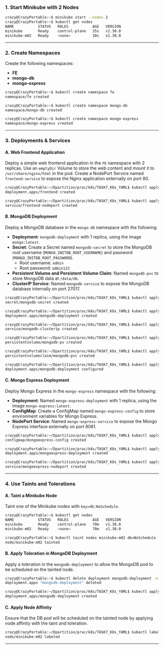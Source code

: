 
### 1. Start Minikube with 2 Nodes

```bash
crazy@CrazyPortable:~$ minikube start --nodes 2
crazy@CrazyPortable:~$ kubectl get nodes
NAME           STATUS   ROLES           AGE   VERSION
minikube       Ready    control-plane   35s   v1.30.0
minikube-m02   Ready    <none>          10s   v1.30.0
```

---

### 2. Create Namespaces

Create the following namespaces:

- **FE**
- **mongo-db**
- **mongo-express**

```bash
crazy@CrazyPortable:~$ kubectl create namespace fe
namespace/fe created

crazy@CrazyPortable:~$ kubectl create namespace mongo-db
namespace/mongo-db created

crazy@CrazyPortable:~$ kubectl create namespace mongo-express
namespace/mongo-express created
```

---

### 3. Deployments & Services

#### A. Web Frontend Application

Deploy a simple web frontend application in the `FE` namespace with 2 replicas. Use an `emptyDir` Volume to store the web content and mount it to `/usr/share/nginx/html` in the pod. Create a NodePort Service named `frontend-service` to expose the Nginx application externally on port 80.

```bash
crazy@CrazyPortable:~/Dpartition/prac/k8s/TASK7_K8s_YAML$ kubectl apply -f frontend_deploy.yaml
deployment.apps/frontend created

crazy@CrazyPortable:~/Dpartition/prac/k8s/TASK7_K8s_YAML$ kubectl apply -f frontend_nodeport.yaml 
service/frontend-nodeport created
```

#### B. MongoDB Deployment

Deploy a MongoDB database in the `mongo-db` namespace with the following:

- **Deployment**: `mongodb-deployment` with 1 replica, using the image `mongo:latest`.
- **Secret**: Create a Secret named `mongodb-secret` to store the MongoDB root username (`MONGO_INITDB_ROOT_USERNAME`) and password (`MONGO_INITDB_ROOT_PASSWORD`).
  - Root username: `admin`
  - Root password: `admin123`
- **Persistent Volume and Persistent Volume Claim**: Named `mongodb-pvc` to store MongoDB data at `/data/db`.
- **ClusterIP Service**: Named `mongodb-service` to expose the MongoDB database internally on port 27017.

```bash
crazy@CrazyPortable:~/Dpartition/prac/k8s/TASK7_K8s_YAML$ kubectl apply -f mongodb_secret.yaml 
secret/mongodb-secret created

crazy@CrazyPortable:~/Dpartition/prac/k8s/TASK7_K8s_YAML$ kubectl apply -f mongodb_deployment.yaml 
deployment.apps/mongodb-deployment created

crazy@CrazyPortable:~/Dpartition/prac/k8s/TASK7_K8s_YAML$ kubectl apply -f mongodb_clusterip.yaml 
service/mongodb-clusterip created

crazy@CrazyPortable:~/Dpartition/prac/k8s/TASK7_K8s_YAML$ kubectl apply -f pv.yaml 
persistentvolume/mongodb-pv created

crazy@CrazyPortable:~/Dpartition/prac/k8s/TASK7_K8s_YAML$ kubectl apply -f pvc.yaml 
persistentvolumeclaim/mongodb-pvc created

crazy@CrazyPortable:~/Dpartition/prac/k8s/TASK7_K8s_YAML$ kubectl apply -f mongodb_deployment.yaml
deployment.apps/mongodb-deployment configured
```

#### C. Mongo Express Deployment

Deploy Mongo Express in the `mongo-express` namespace with the following:

- **Deployment**: Named `mongo-express-deployment` with 1 replica, using the image `mongo-express:latest`.
- **ConfigMap**: Create a ConfigMap named `mongo-express-config` to store environment variables for Mongo Express.
- **NodePort Service**: Named `mongo-express-service` to expose the Mongo Express interface externally on port 8081.

```bash
crazy@CrazyPortable:~/Dpartition/prac/k8s/TASK7_K8s_YAML$ kubectl apply -f mongoexpress_map.yaml 
configmap/mongoexpress-config created

crazy@CrazyPortable:~/Dpartition/prac/k8s/TASK7_K8s_YAML$ kubectl apply -f mongoexpress_deploy.yaml 
deployment.apps/mongoexpress-deployment created

crazy@CrazyPortable:~/Dpartition/prac/k8s/TASK7_K8s_YAML$ kubectl apply -f mongoexpress_nodeport.yaml 
service/mongoexpress-nodeport created
```

---

### 4. Use Taints and Tolerations

#### A. Taint a Minikube Node

Taint one of the Minikube nodes with `key=db:NoSchedule`.

```bash
crazy@CrazyPortable:~$ kubectl get nodes
NAME           STATUS   ROLES           AGE   VERSION
minikube       Ready    control-plane   70m   v1.30.0
minikube-m02   Ready    <none>          70m   v1.30.0

crazy@CrazyPortable:~$ kubectl taint nodes minikube-m02 db=NoSchedule
node/minikube-m02 tainted
```

#### B. Apply Toleration in MongoDB Deployment

Apply a toleration in the `mongodb-deployment` to allow the MongoDB pod to be scheduled on the tainted node.

```bash
crazy@CrazyPortable:~$ kubectl delete deployment mongodb-deployment -n mongo-db
deployment.apps "mongodb-deployment" deleted

crazy@CrazyPortable:~/Dpartition/prac/k8s/TASK7_K8s_YAML$ kubectl apply -f mongodb_deployment.yaml
deployment.apps/mongodb-deployment created
```

#### C. Apply Node Affinity

Ensure that the DB pod will be scheduled on the tainted node by applying node affinity with the taint and toleration.

```bash
crazy@CrazyPortable:~/Dpartition/prac/k8s/TASK7_K8s_YAML$ kubectl label nodes minikube-m02 key2=value2
node/minikube-m02 labeled
```

---
